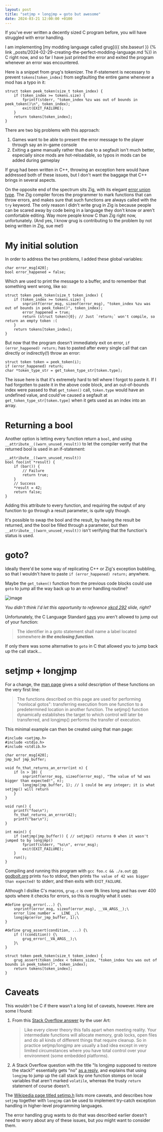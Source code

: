 ```yaml
---
layout: post
title: "setjmp + longjmp = goto but awesome"
date: 2024-03-21 12:00:00 +0100
---
```


If you've ever written a decently sized C program before, you will have struggled with error handling.

I am implementing [my modding language called grug]({{ site.baseurl }} {% link _posts/2024-02-29-creating-the-perfect-modding-language.md %}) in C right now, and so far I have just printed the error and exited the program whenever an error was encountered.

Here is a snippet from grug's tokenizer. The if-statement is necessary to prevent `tokens[token_index]` from segfaulting the entire game whenever a mod has a typo in it:

```bettercpp
struct token peek_token(size_t token_index) {
    if (token_index >= tokens.size) {
        fprintf(stderr, "token_index %zu was out of bounds in peek_token()\n", token_index);
        exit(EXIT_FAILURE);
    }
    return tokens[token_index];
}
```

There are two big problems with this approach:
1. Games want to be able to present the error message to the player through say an in-game console
2. Exiting a game manually rather than due to a segfault isn't much better, especially since mods are hot-reloadable, so typos in mods can be added during gameplay

If grug had been written in C++, throwing an exception here would have addressed both of these issues, but I don't want the baggage that C++ brings in several aspects.

On the opposite end of the spectrum sits Zig, with its elegant [error union type](https://ziglang.org/documentation/master/#Error-Union-Type). The Zig compiler forces the programmer to mark functions that can throw errors, and makes sure that such functions are always called with the `try` keyword. The only reason I didn't write grug in Zig is because people can be scared away by code being in a language they don't know or aren't comfortable editing. Way more people know C than Zig right now, unfortunately. (And yes, I know grug is contributing to the problem by not being written in Zig, sue me!)

# My initial solution

In order to address the two problems, I added these global variables:

```bettercpp
char error_msg[420];
bool error_happened = false;
```

Which are used to print the message to a buffer, and to remember that something went wrong, like so:

```bettercpp
struct token peek_token(size_t token_index) {
    if (token_index >= tokens.size) {
        snprintf(error_msg, sizeof(error_msg), "token_index %zu was out of bounds in peek_token()", token_index);
        error_happened = true;
        return (struct token){0}; // Just `return;` won't compile, so return an empty token :(
    }
    return tokens[token_index];
}
```

But now that the program doesn't immediately exit on error, `if (error_happened) return;` has to pasted after every single call that can directly or indirectly(!) throw an error:

```bettercpp
struct token token = peek_token(i);
if (error_happened) return;
char *token_type_str = get_token_type_str[token.type];
```

The issue here is that it's extremely hard to tell where I forgot to paste it. If I had forgotten to paste it in the above code block, and an out-of-bounds index were passed to that `get_token()` call, `token.type` would have an undefined value, and could've caused a segfault at `get_token_type_str[token.type]` when it gets used as an index into an array.

# Returning a bool

Another option is letting every function return a `bool`, and using `__attribute__((warn_unused_result))` to let the compiler verify that the returned bool is used in an if-statement:

```bettercpp
__attribute__((warn_unused_result))
bool foo(int *result) {
    if (bar()) {
        // Failure
        return true;
    }
    // Success
    *result = 42;
    return false;
}
```

Adding this attribute to every function, and requiring the output of any function to go through a result parameter, is quite ugly though.

It's possible to swap the bool and the result, by having the result be returned, and the bool be filled through a parameter, but then `__attribute__((warn_unused_result))` isn't verifying that the function's status is used.

# goto?

Ideally there'd be some way of replicating C++ or Zig's exception bubbling, so that I wouldn't have to paste `if (error_happened) return;` anywhere.

Maybe the `get_token()` function from the previous code blocks could use `goto` to jump all the way back up to an error handling routine?

![image](https://github.com/MyNameIsTrez/MyNameIsTrez.github.io/assets/32989873/c7b2ca54-2135-48b1-b294-b35cb59fc097)

*You didn't think I'd let this opportunity to reference [xkcd 292](https://xkcd.com/292/) slide, right?*

Unfortunately, the C Language Standard [says](https://stackoverflow.com/a/17357266) you aren't allowed to jump out of your function:

> The identifier in a goto statement shall name a label located somewhere ___in the enclosing function___.

If only there was some alternative to `goto` in C that allowed you to jump back up the call stack...

# setjmp + longjmp

For a change, the [man page](https://man7.org/linux/man-pages/man3/longjmp.3.html) gives a solid description of these functions on the very first line:

> The functions described on this page are used for performing "nonlocal gotos": transferring execution from one function to a predetermined location in another function. The setjmp() function dynamically establishes the target to which control will later be transferred, and longjmp() performs the transfer of execution.

This minimal example can then be created using that man page:

```bettercpp
#include <setjmp.h>
#include <stdio.h>
#include <stdlib.h>

char error_msg[420];
jmp_buf jmp_buffer;

void fn_that_returns_an_error(int n) {
    if (n > 10) {
        snprintf(error_msg, sizeof(error_msg), "The value of %d was bigger than expected!", n);
        longjmp(jmp_buffer, 1); // 1 could be any integer; it is what setjmp() will return
    }
}

void run() {
    printf("foo\n");
    fn_that_returns_an_error(42);
    printf("bar\n");
}

int main() {
    if (setjmp(jmp_buffer)) { // setjmp() returns 0 when it wasn't jumped to by longjmp()
        fprintf(stderr, "%s\n", error_msg);
        exit(EXIT_FAILURE);
    }
    run();
}
```

Compiling and running this program with `gcc foo.c && ./a.out` [on godbolt.org](https://godbolt.org/z/3P9j59d15) prints `foo` to stdout, then prints `The value of 42 was bigger than expected!` to stderr, and then exits with `EXIT_FAILURE`.

Although I dislike C's macros, `grug.c` is over 9k lines long and has over 400 spots where it checks for errors, so this is roughly what it uses:

```bettercpp
#define grug_error(...) {\
	snprintf(error_msg, sizeof(error_msg), __VA_ARGS__);\
	error_line_number = __LINE__;\
	longjmp(error_jmp_buffer, 1);\
}

#define grug_assert(condition, ...) {\
	if (!(condition)) {\
		grug_error(__VA_ARGS__);\
	}\
}

struct token peek_token(size_t token_index) {
    grug_assert(token_index < tokens_size, "token_index %zu was out of bounds in peek_token()", token_index);
    return tokens[token_index];
}
```

# Caveats

This wouldn't be C if there wasn't a long list of caveats, however. Here are some I found:

1. From this [Stack Overflow answer](https://stackoverflow.com/a/14686051) by the user Art:

    > Like every clever theory this falls apart when meeting reality. Your intermediate functions will allocate memory, grab locks, open files and do all kinds of different things that require cleanup. So in practice setjmp/longjmp are usually a bad idea except in very limited circumstances where you have total control over your environment (some embedded platforms).

2. A Stack Overflow question with the title "Is longjmp supposed to restore the stack?" essentially gets "no" [as a reply](https://stackoverflow.com/questions/58498259/is-longjmp-supposed-to-restore-the-stack), and explains that using `longjmp` to jump up the call stack by one function stomps on local variables that aren't marked `volatile`, whereas the trusty `return` statement of course doesn't.

The [Wikipedia page titled setjmp.h](https://en.wikipedia.org/wiki/Setjmp.h) lists more caveats, and describes how `setjmp` together with `longjmp` can be used to implement try-catch exception handling in higher-level programming languages.

The error handling grug wants to do that was described earlier doesn't need to worry about any of these issues, but *you* might want to consider them.
